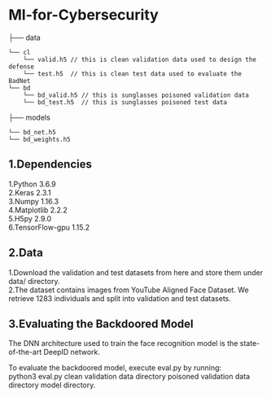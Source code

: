 # Ml-for-Cybersecurity   
├── data 

    └── cl
        └── valid.h5 // this is clean validation data used to design the defense
        └── test.h5  // this is clean test data used to evaluate the BadNet
    └── bd
        └── bd_valid.h5 // this is sunglasses poisoned validation data
        └── bd_test.h5  // this is sunglasses poisoned test data
├── models

    └── bd_net.h5
    └── bd_weights.h5
## 1.Dependencies
  1.Python 3.6.9  
  2.Keras 2.3.1  
  3.Numpy 1.16.3  
  4.Matplotlib 2.2.2   
  5.H5py 2.9.0   
  6.TensorFlow-gpu 1.15.2   
  
## 2.Data   
 1.Download the validation and test datasets from here and store them under data/ directory.     
 2.The dataset contains images from YouTube Aligned Face Dataset. We retrieve 1283 individuals and split into validation and test datasets.   
 
 ## 3.Evaluating the Backdoored Model
The DNN architecture used to train the face recognition model is the state-of-the-art DeepID network.     

To evaluate the backdoored model, execute eval.py by running:  
    python3 eval.py clean validation data directory poisoned validation data directory model directory.      
